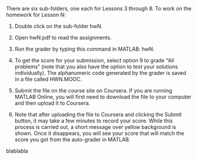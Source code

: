 There are six sub-folders, one each for Lessons 3 through 8. 
To work on the homework for Lesson N:

1. Double click on the sub-folder hwN.

2. Open hwN.pdf to read the assignments.

3. Run the grader by typing this command in MATLAB: hwN.

4. To get the score for your submission, select option 9 to
grade "All problems" (note that you also have the option to
test your solutions individually). The alphanumeric code
generated by the grader is saved in a file called HWN.MOOC.

5. Submit the file on the course site on Coursera. If you are
running MATLAB Online, you will first need to download the
file to your computer and then upload it to Coursera.

6. Note that after uploading the file to Coursera and
clicking the Submit button, it may take a few minutes to
record your score. While this process is carried out, a short
message over yellow background is shown. Once it disappears,
you will see your score that will match the score you got
from the auto-grader in MATLAB.

blablabla